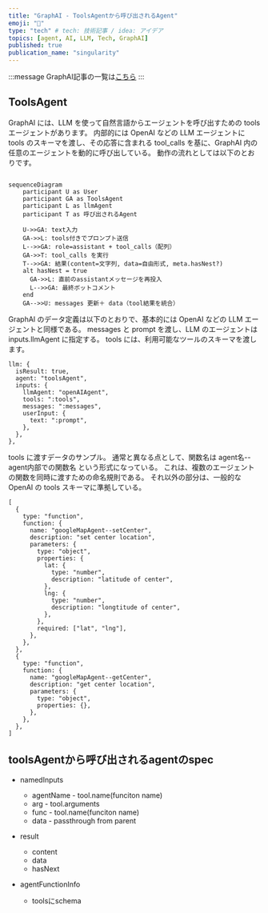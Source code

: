 ```yaml
---
title: "GraphAI - ToolsAgentから呼び出されるAgent"
emoji: "🤖"
type: "tech" # tech: 技術記事 / idea: アイデア
topics: [agent, AI, LLM, Tech, GraphAI]
published: true
publication_name: "singularity"
---
```


:::message
GraphAI記事の一覧は[こちら](https://zenn.dev/singularity/articles/graphai-index)
:::

## ToolsAgent

GraphAI には、LLM を使って自然言語からエージェントを呼び出すための tools エージェントがあります。
内部的には OpenAI などの LLM エージェントに tools のスキーマを渡し、その応答に含まれる tool_calls を基に、GraphAI 内の任意のエージェントを動的に呼び出している。
動作の流れとしては以下のとおりです。


```mermaid

sequenceDiagram
    participant U as User
    participant GA as ToolsAgent
    participant L as llmAgent
    participant T as 呼び出されるAgent

    U->>GA: text入力
    GA->>L: tools付きでプロンプト送信
    L-->>GA: role=assistant + tool_calls（配列）
    GA->>T: tool_calls を実行
    T-->>GA: 結果(content=文字列, data=自由形式, meta.hasNest?)
    alt hasNest = true
      GA->>L: 直前のassistantメッセージを再投入
      L-->>GA: 最終ボットコメント
    end
    GA-->>U: messages 更新＋ data（tool結果を統合）
```

GraphAI のデータ定義は以下のとおりで、基本的には OpenAI などの LLM エージェントと同様である。
messages と prompt を渡し、LLM のエージェントは inputs.llmAgent に指定する。
tools には、利用可能なツールのスキーマを渡します。

```
llm: {
  isResult: true,
  agent: "toolsAgent",
  inputs: {
    llmAgent: "openAIAgent",
    tools: ":tools",
    messages: ":messages",
    userInput: {
      text: ":prompt",
    },
  },
},
```

tools に渡すデータのサンプル。
通常と異なる点として、関数名は agent名--agent内部での関数名 という形式になっている。
これは、複数のエージェントの関数を同時に渡すための命名規則である。
それ以外の部分は、一般的な OpenAI の tools スキーマに準拠している。


```
[
  {
    type: "function",
    function: {
      name: "googleMapAgent--setCenter",
      description: "set center location",
      parameters: {
        type: "object",
        properties: {
          lat: {
            type: "number",
            description: "latitude of center",
          },
          lng: {
            type: "number",
            description: "longtitude of center",
          },
        },
        required: ["lat", "lng"],
      },
    },
  },
  {
    type: "function",
    function: {
      name: "googleMapAgent--getCenter",
      description: "get center location",
      parameters: {
        type: "object",
        properties: {},
      },
    },
  },
]
```



## toolsAgentから呼び出されるagentのspec

- namedInputs
  - agentName - tool.name(funciton name)
  - arg - tool.arguments
  - func - tool.name(funciton name)
  - data - passthrough from parent

- result
  - content
  - data
  - hasNext

- agentFunctionInfo
  - toolsにschema

